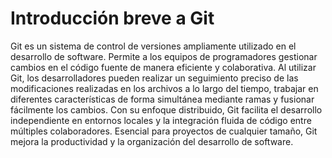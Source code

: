 # Introducción breve a Git

Git es un sistema de control de versiones ampliamente utilizado en el desarrollo de software. Permite a los equipos de programadores gestionar cambios en el código fuente de manera eficiente y colaborativa. Al utilizar Git, los desarrolladores pueden realizar un seguimiento preciso de las modificaciones realizadas en los archivos a lo largo del tiempo, trabajar en diferentes características de forma simultánea mediante ramas y fusionar fácilmente los cambios. Con su enfoque distribuido, Git facilita el desarrollo independiente en entornos locales y la integración fluida de código entre múltiples colaboradores. Esencial para proyectos de cualquier tamaño, Git mejora la productividad y la organización del desarrollo de software.